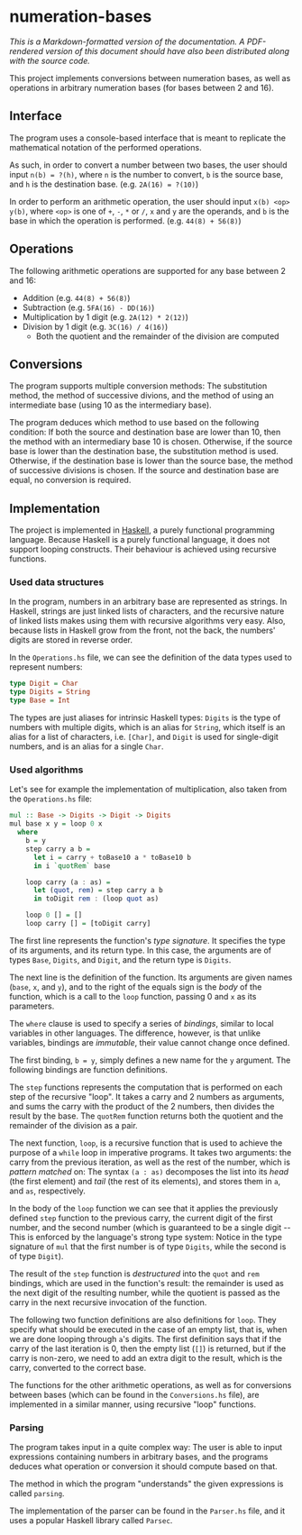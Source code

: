 # numeration-bases

*This is a Markdown-formatted version of the documentation. A PDF-rendered version of this document should have also been distributed along with the source code.*

This project implements conversions between numeration bases, as well as operations in arbitrary numeration bases (for bases between 2 and 16).

## Interface

The program uses a console-based interface that is meant to replicate the mathematical notation of the performed operations.

As such, in order to convert a number between two bases, the user should input `n(b) = ?(h)`, where `n` is the number to convert, `b` is the source base, and `h` is the destination base. (e.g. `2A(16) = ?(10)`)

In order to perform an arithmetic operation, the user should input `x(b) <op> y(b)`, where `<op>` is one of `+`, `-`, `*` or `/`, `x` and `y` are the operands, and `b` is the base in which the operation is performed. (e.g. `44(8) + 56(8)`)

## Operations

The following arithmetic operations are supported for any base between 2 and 16:

* Addition (e.g. `44(8) + 56(8)`)
* Subtraction (e.g. `5FA(16) - DD(16)`)
* Multiplication by 1 digit (e.g. `2A(12) * 2(12)`)
* Division by 1 digit (e.g. `3C(16) / 4(16)`)
  * Both the quotient and the remainder of the division are computed

## Conversions

The program supports multiple conversion methods: The substitution method, the method of successive divions, and the method of using an intermediate base (using 10 as the intermediary base).

The program deduces which method to use based on the following condition: If both the source and destination base are lower than 10, then the method with an intermediary base 10 is chosen. Otherwise, if the source base is lower than the destination base, the substitution method is used. Otherwise, if the destination base is lower than the source base, the method of successive divisions is chosen. If the source and destination base are equal, no conversion is required.

## Implementation

The project is implemented in [Haskell](https://en.wikipedia.org/wiki/Haskell_(programming_language)), a purely functional programming language.
Because Haskell is a purely functional language, it does not support looping constructs. Their behaviour is achieved using recursive functions.

### Used data structures

In the program, numbers in an arbitrary base are represented as strings. In Haskell, strings are just linked lists of characters, and the recursive nature of linked lists makes using them with recursive algorithms very easy. Also, because lists in Haskell grow from the front, not the back, the numbers' digits are stored in reverse order.

In the `Operations.hs` file, we can see the definition of the data types used to represent numbers:

```hs
type Digit = Char
type Digits = String
type Base = Int
```

The types are just aliases for intrinsic Haskell types: `Digits` is the type of numbers with multiple digits, which is an alias for `String`, which itself is an alias for a list of characters, i.e. `[Char]`, and `Digit` is used for single-digit numbers, and is an alias for a single `Char`.

### Used algorithms

Let's see for example the implementation of multiplication, also taken from the `Operations.hs` file:

```hs
mul :: Base -> Digits -> Digit -> Digits
mul base x y = loop 0 x
  where
    b = y
    step carry a b =
      let i = carry + toBase10 a * toBase10 b
      in i `quotRem` base

    loop carry (a : as) =
      let (quot, rem) = step carry a b
      in toDigit rem : (loop quot as)

    loop 0 [] = []
    loop carry [] = [toDigit carry]
```

The first line represents the function's *type signature*. It specifies the type of its arguments, and its return type. In this case, the arguments are of types `Base`, `Digits`, and `Digit`, and the return type is `Digits`.

The next line is the definition of the function. Its arguments are given names (`base`, `x`, and `y`), and to the right of the equals sign is the *body* of the function, which is a call to the `loop` function, passing 0 and `x` as its parameters.

The `where` clause is used to specify a series of *bindings*, similar to local variables in other languages. The difference, however, is that unlike variables, bindings are *immutable*, their value cannot change once defined.

The first binding, `b = y`, simply defines a new name for the `y` argument. The following bindings are function definitions.

The `step` functions represents the computation that is performed on each step of the recursive "loop". It takes a carry and 2 numbers as arguments, and sums the carry with the product of the 2 numbers, then divides the result by the base. The `quotRem` function returns both the quotient and the remainder of the division as a pair. 

The next function, `loop`, is a recursive function that is used to achieve the purpose of a `while` loop in imperative programs. It takes two arguments: the carry from the previous iteration, as well as the rest of the number, which is *pattern matched* on: The syntax `(a : as)` decomposes the list into its *head* (the first element) and *tail* (the rest of its elements), and stores them in `a`, and `as`, respectively.

In the body of the `loop` function we can see that it applies the previously defined `step` function to the previous carry, the current digit of the first number, and the second number (which is guaranteed to be a single digit -- This is enforced by the language's strong type system: Notice in the type signature of `mul` that the first number is of type `Digits`, while the second is of type `Digit`).

The result of the `step` function is *destructured* into the `quot` and `rem` bindings, which are used in the function's result: the remainder is used as the next digit of the resulting number, while the quotient is passed as the carry in the next recursive invocation of the function.

The following two function definitions are also definitions for `loop`. They specify what should be executed in the case of an empty list, that is, when we are done looping through `a`'s digits. The first definition says that if the carry of the last iteration is 0, then the empty list (`[]`) is returned, but if the carry is non-zero, we need to add an extra digit to the result, which is the carry, converted to the correct base.

The functions for the other arithmetic operations, as well as for conversions between bases (which can be found in the `Conversions.hs` file), are implemented in a similar manner, using recursive "loop" functions.

### Parsing

The program takes input in a quite complex way: The user is able to input expressions containing numbers in arbitrary bases, and the programs deduces what operation or conversion it should compute based on that.

The method in which the program "understands" the given expressions is called `parsing`.

The implementation of the parser can be found in the `Parser.hs` file, and it uses a popular Haskell library called `Parsec`.